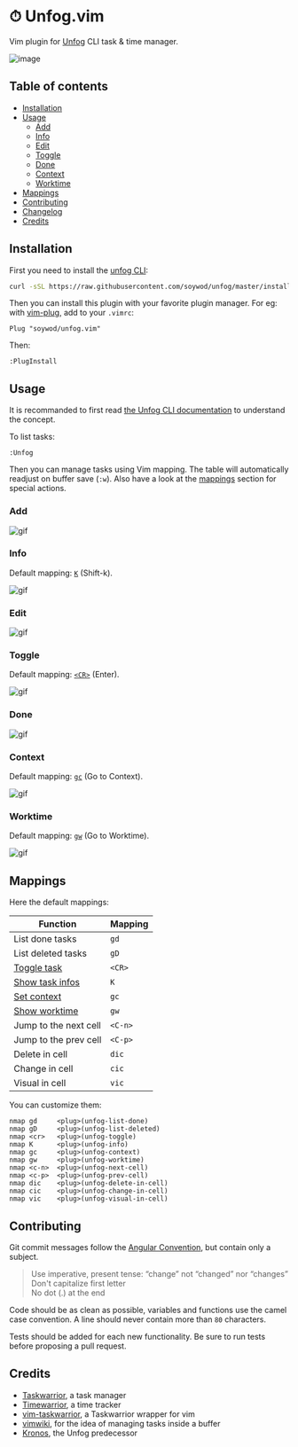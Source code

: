 # ⏱ Unfog.vim

Vim plugin for [Unfog](https://github.com/soywod/unfog) CLI task & time manager.

![image](https://user-images.githubusercontent.com/10437171/89771094-1199da80-db00-11ea-8e65-12da9ec4161a.png)

## Table of contents

  * [Installation](#installation)
  * [Usage](#usage)
    * [Add](#add)
    * [Info](#info)
    * [Edit](#edit)
    * [Toggle](#toggle)
    * [Done](#done)
    * [Context](#context)
    * [Worktime](#worktime)
  * [Mappings](#mappings)
  * [Contributing](#contributing)
  * [Changelog](https://github.com/soywod/unfog.vim/blob/master/CHANGELOG.md#changelog)
  * [Credits](#credits)

## Installation

First you need to install the [unfog
CLI](https://github.com/soywod/unfog#installation):

```bash
curl -sSL https://raw.githubusercontent.com/soywod/unfog/master/install.sh | sh
```

Then you can install this plugin with your favorite plugin manager. For eg:
with [vim-plug](https://github.com/junegunn/vim-plug), add to your `.vimrc`:

```viml
Plug "soywod/unfog.vim"
```

Then:

```viml
:PlugInstall
```

## Usage

It is recommanded to first read [the Unfog CLI
documentation](https://github.com/soywod/unfog#usage) to understand the
concept.

To list tasks:

```viml
:Unfog
```

Then you can manage tasks using Vim mapping. The table will automatically
readjust on buffer save (`:w`). Also have a look at the [mappings](#mappings)
section for special actions.

### Add

![gif](https://user-images.githubusercontent.com/10437171/90293908-7a2ce280-de85-11ea-9bc6-ee4440f17abd.gif)

### Info

Default mapping: [`K`](#mappings) (Shift-k).

![gif](https://user-images.githubusercontent.com/10437171/90294136-0212ec80-de86-11ea-9621-041eb7586ff8.gif)

### Edit

![gif](https://user-images.githubusercontent.com/10437171/90294280-58802b00-de86-11ea-8b43-7829d1ec334d.gif)

### Toggle

Default mapping: [`<CR>`](#mappings) (Enter).

![gif](https://user-images.githubusercontent.com/10437171/90294511-e8be7000-de86-11ea-8d45-da0810474074.gif)

### Done

![gif](https://user-images.githubusercontent.com/10437171/90294634-2de2a200-de87-11ea-8efe-462c9c6e39bf.gif)

### Context

Default mapping: [`gc`](#mappings) (Go to Context).

![gif](https://user-images.githubusercontent.com/10437171/90294906-e14b9680-de87-11ea-8de3-46848a99763c.gif)

### Worktime

Default mapping: [`gw`](#mappings) (Go to Worktime).

![gif](https://user-images.githubusercontent.com/10437171/90295164-81092480-de88-11ea-88b6-d4cf990cc6e7.gif)

## Mappings

Here the default mappings:

| Function | Mapping |
| --- | --- |
| List done tasks | `gd` |
| List deleted tasks | `gD` |
| [Toggle task](#toggle) | `<CR>` |
| [Show task infos](#show) | `K` |
| [Set context](#context) | `gc` |
| [Show worktime](#worktime) | `gw` |
| Jump to the next cell | `<C-n>` |
| Jump to the prev cell | `<C-p>` |
| Delete in cell | `dic` |
| Change in cell | `cic` |
| Visual in cell | `vic` |

You can customize them:

```vim
nmap gd     <plug>(unfog-list-done)
nmap gD     <plug>(unfog-list-deleted)
nmap <cr>   <plug>(unfog-toggle)
nmap K      <plug>(unfog-info)
nmap gc     <plug>(unfog-context)
nmap gw     <plug>(unfog-worktime)
nmap <c-n>  <plug>(unfog-next-cell)
nmap <c-p>  <plug>(unfog-prev-cell)
nmap dic    <plug>(unfog-delete-in-cell)
nmap cic    <plug>(unfog-change-in-cell)
nmap vic    <plug>(unfog-visual-in-cell)
```

## Contributing

Git commit messages follow the [Angular
Convention](https://gist.github.com/stephenparish/9941e89d80e2bc58a153), but
contain only a subject.

  > Use imperative, present tense: “change” not “changed” nor
  > “changes”<br>Don't capitalize first letter<br>No dot (.) at the end

Code should be as clean as possible, variables and functions use the camel case
convention. A line should never contain more than `80` characters.

Tests should be added for each new functionality. Be sure to run tests before
proposing a pull request.

## Credits

- [Taskwarrior](https://taskwarrior.org), a task manager
- [Timewarrior](https://taskwarrior.org/docs/timewarrior), a time tracker
- [vim-taskwarrior](https://github.com/blindFS/vim-taskwarrior), a Taskwarrior wrapper for vim
- [vimwiki](https://github.com/vimwiki/vimwiki), for the idea of managing tasks inside a buffer
- [Kronos](https://github.com/soywod/kronos.vim), the Unfog predecessor

